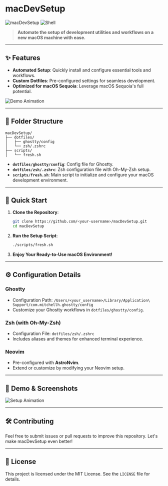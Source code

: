 # macDevSetup

![macDevSetup](https://img.shields.io/badge/macOS-Sequoia-blue?style=flat-square&logo=apple&logoColor=white) ![Shell](https://img.shields.io/badge/Shell-Zsh-orange?style=flat-square&logo=gnu-bash&logoColor=white)

> **Automate the setup of development utilities and workflows on a new macOS machine with ease.**

---

## ✨ Features

- **Automated Setup**: Quickly install and configure essential tools and workflows.
- **Custom Dotfiles**: Pre-configured settings for seamless development.
- **Optimized for macOS Sequoia**: Leverage macOS Sequoia's full potential.

![Demo Animation](https://user-images.githubusercontent.com/placeholder/demo.gif)

---

## 📁 Folder Structure

```plaintext
macDevSetup/
├── dotfiles/
│   ├── ghostty/config
│   └── zsh/.zshrc
├── scripts/
│   └── fresh.sh
```

- **`dotfiles/ghostty/config`**: Config file for Ghostty.
- **`dotfiles/zsh/.zshrc`**: Zsh configuration file with Oh-My-Zsh setup.
- **`scripts/fresh.sh`**: Main script to initialize and configure your macOS development environment.

---

## 🚀 Quick Start

1. **Clone the Repository**:
   ```bash
   git clone https://github.com/<your-username>/macDevSetup.git
   cd macDevSetup
   ```

2. **Run the Setup Script**:
   ```bash
   ./scripts/fresh.sh
   ```

3. **Enjoy Your Ready-to-Use macOS Environment!**

---

## ⚙️ Configuration Details

### Ghostty
- Configuration Path: `/Users/<your_username>/Library/Application\ Support/com.mitchellh.ghostty/config`
- Customize your Ghostty workflows in `dotfiles/ghostty/config`.

### Zsh (with Oh-My-Zsh)
- Configuration File: `dotfiles/zsh/.zshrc`
- Includes aliases and themes for enhanced terminal experience.

### Neovim
- Pre-configured with **AstroNvim**.
- Extend or customize by modifying your Neovim setup.

---

## 🎥 Demo & Screenshots

![Setup Animation](https://user-images.githubusercontent.com/placeholder/setup.gif)

---

## 🛠️ Contributing

Feel free to submit issues or pull requests to improve this repository. Let's make macDevSetup even better!

---

## 📝 License

This project is licensed under the MIT License. See the `LICENSE` file for details.
